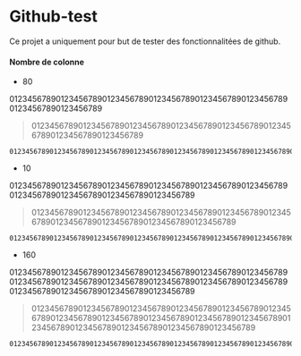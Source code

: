 # Github-test

Ce projet a uniquement pour but de tester des fonctionnalitées de github.



#### Nombre de colonne

* 80

01234567890123456789012345678901234567890123456789012345678901234567890123456789

> 01234567890123456789012345678901234567890123456789012345678901234567890123456789

```
01234567890123456789012345678901234567890123456789012345678901234567890123456789
```

* 10

0123456789012345678901234567890123456789012345678901234567890123456789012345678901234567890123456789

> 0123456789012345678901234567890123456789012345678901234567890123456789012345678901234567890123456789

```
0123456789012345678901234567890123456789012345678901234567890123456789012345678901234567890123456789
```

* 160

0123456789012345678901234567890123456789012345678901234567890123456789012345678901234567890123456789012345678901234567890123456789012345678901234567890123456789

> 0123456789012345678901234567890123456789012345678901234567890123456789012345678901234567890123456789012345678901234567890123456789012345678901234567890123456789

```
0123456789012345678901234567890123456789012345678901234567890123456789012345678901234567890123456789012345678901234567890123456789012345678901234567890123456789
```
